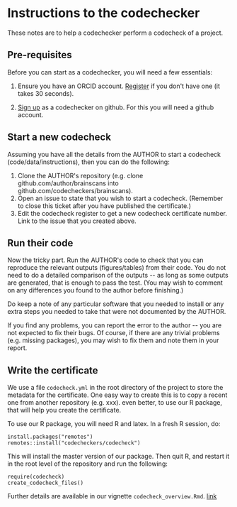 # Instructions to the codechecker

These notes are to help a codechecker perform a codecheck of a
project.

## Pre-requisites

Before you can start as a codechecker, you will need a few essentials:

1. Ensure you have an ORCID account.
   [Register](https://orcid.org/register) if you don't have one (it
   takes 30 seconds).
   
2. [Sign up](https://github.com/codecheckers/codecheckers/issues/new?assignees=nuest&labels=registration&template=codechecker-registration.md&title=Register+as+codechecker)
   as a codechecker on github.  For this you will need a github
   account.

## Start a new codecheck

Assuming you have all the details from the AUTHOR to start a codecheck
(code/data/instructions), then you can do the following:


1. Clone the AUTHOR's repository (e.g. clone github.com/author/brainscans
into github.com/codecheckers/brainscans).
2. Open an issue to state that you wish to start a codecheck.
   (Remember to close this ticket after you have published the certificate.)
3. Edit the codecheck register to get a new codecheck certificate
   number.  Link to the issue that you created above.


## Run their code

Now the tricky part.  Run the AUTHOR's code to check that you can
reproduce the relevant outputs (figures/tables) from their code.  You
do not need to do a detailed comparison of the outputs -- as long as
some outputs are generated, that is enough to pass the test.  (You may
wish to comment on any differences you found to the author before
finishing.)

Do keep a note of any particular software that you needed to install
or any extra steps you needed to take that were not documented by the
AUTHOR.

If you find any problems, you can report the error to the author --
you are not expected to fix their bugs.  Of course, if there are any
trivial problems (e.g. missing packages), you may wish to fix them and
note them in your report.

## Write the certificate

We use a file `codecheck.yml` in the root directory of the project to
store the metadata for the certificate.  One easy way to create this
is to copy a recent one from another repository (e.g. xxx). even
better, to use our R package, that will help you create the
certificate.

To use our R package, you will need R and latex.  In a fresh R
session, do:

```
install.packages("remotes")
remotes::install("codecheckers/codecheck")
```

This will install the master version of our package.  Then quit R, and
restart it in the root level of the repository and run the following:

```
require(codecheck)
create_codecheck_files()
```

Further details are available in our vignette
`codecheck_overview.Rmd`. [link](https://rdrr.io/github/codecheckers/codecheck/f/vignettes/codecheck_overview.Rmd)



